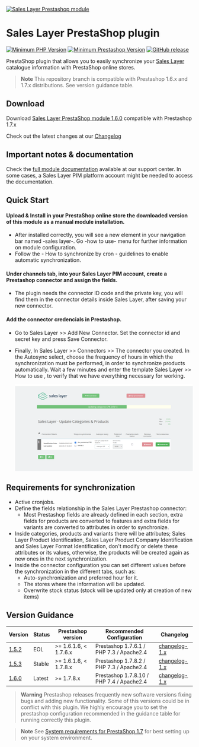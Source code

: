 <a href="https://support.saleslayer.com"><p align="left"><img src="https://saleslayer.com/assets/images/logo.svg" alt="Sales Layer Prestashop module" width="230"></p></a>

# Sales Layer PrestaShop plugin

[![Minimum PHP Version](https://img.shields.io/badge/php-7.x-8892BF.svg?style=flat-square&logo=php)](https://php.net/) [![Minimum Prestashop Version](https://img.shields.io/badge/Prestashop-1.7.x-AA92BF.svg?style=flat-square)](https://github.com/PrestaShop/PrestaShop)
[![GitHub release](https://img.shields.io/badge/release-1.6.0-blue)](https://github.com/saleslayer/magento-enterprise-plugin)

PrestaShop plugin that allows you to easily synchronize your [Sales Layer][saleslayer-home] catalogue information with PrestaShop online stores.

> **Note** 
> This repository branch is compatible with Prestashop 1.6.x and 1.7.x distributions. See version guidance table.

## Download

Download [Sales Layer PrestaShop module 1.6.0](https://github.com/saleslayer/Sales_Layer_Prestashop/releases/download/1.6.0/prestashop_module_sales_layer_v1.6.0.zip) compatible with Prestashop 1.7.x

Check out the latest changes at our [Changelog][changelog-md]

## Important notes & documentation
Check the [full module documentation][sc-connector-about] available at our support center.
In some cases, a Sales Layer PIM platform account might be needed to access the documentation.

## Quick Start

#### Upload & Install in your PrestaShop online store the downloaded version of this module as a manual module installation.
* After installed correctly, you will see a new element in your navigation bar named -sales layer-. Go -how to use- menu for further information on module configuration.
* Follow the - How to synchronize by cron - guidelines to enable automatic synchronization.

#### Under channels tab, into your Sales Layer PIM account, create a Prestashop connector and assign the fields.	
* The plugin needs the connector ID code and the private key, you will find them in the connector details inside Sales Layer, after saving your new connector.

#### Add the connector credencials in Prestashop.
* Go to Sales Layer >> Add New Connector. Set the connector id and secret key and press Save Connector.
* Finally, In Sales Layer >> Connectors >> The connector you created. In the Autosync select, choose the frequency of hours in which the synchronization must be performed, in order to synchronize products automatically.
Wait a few minutes and enter the template Sales Layer >> How to use , to verify that we have everything necessary for working.
    
  ![Synchronizing](images/image5.png)
  
## Requirements for synchronization

* Active cronjobs.
* Define the fields relationship in the Sales Layer Prestashop connector:
	* Most Prestashop fields are already defined in each section, extra fields for products are converted to features and extra fields for variants are converted to attributes in order to synchronize.
* Inside categories, products and variants there will be attributes; Sales Layer Product Identification, Sales Layer Product Company Identification and Sales Layer Format Identification, don't modify or delete these attributes or its values, otherwise, the products will be created again as new ones in the next synchronization.
* Inside the connector configuration you can set different values before the synchronization in the different tabs, such as:
	* Auto-synchronization and preferred hour for it.
	* The stores where the information will be updated.
	* Overwrite stock status (stock will be updated only at creation of new items)


## Version Guidance

| Version        | Status |  Prestashop version     | Recommended Configuration                | Changelog                         |
|----------------|--------|--------------------------------|------------------------------------------|-----------------------------------|
| [1.5.2][1.5.2] | EOL   |         \>= 1.6.1.6, < 1.7.6.x | Prestashop 1.7.6.1 / PHP 7.3 / Apache2.4   | [changelog-1.x][changelog-1.x-md]
| [1.5.3][1.5.3] | Stable |       \>= 1.6.1.6, < 1.7.8.x | Prestashop 1.7.8.2 / PHP 7.3 / Apache2.4   | [changelog-1.x][changelog-1.x-md]
| [1.6.0][1.6.0] | Latest |        \>= 1.7.8.x            | Prestashop 1.7.8.10 / PHP 7.4  / Apache2.4 | [changelog-1.x][changelog-1.x-md] |


> **Warning** 
> Prestashop releases frequently new software versions fixing bugs and adding new functionality. Some of this versions could be in conflict with this plugin. We highly encourage you to set the prestashop configuration recommended in the guidance table for running correctly this plugin.

> **Note** 
> See [System requirements for PrestaShop 1.7][prestashop1.7-system-requirements] for best setting up on your system environment.

[saleslayer-home]: https://www.saleslayer.com
[latest-release-download]: https://github.com/saleslayer/Sales_Layer_Prestashop/releases/latest
[changelog-md]: ./CHANGELOG.md
[sc-connector-about]: https://support.saleslayer.com/prestashop/important-notes-about-connector
[prestashop1.7-system-requirements]: https://devdocs.prestashop-project.org/1.7/basics/installation/system-requirements/
[1.5.2]:https://github.com/saleslayer/Sales_Layer_Prestashop/releases/tag/1.5.2-stable
[1.5.3]:https://github.com/saleslayer/Sales_Layer_Prestashop/releases/tag/1.5.3-stable
[1.6.0]:https://github.com/saleslayer/Sales_Layer_Prestashop/releases/tag/1.6.0
[1.X]:https://github.com/saleslayer/Sales_Layer_Prestashop/tree/1.x
[2.X]:https://github.com/saleslayer/Sales_Layer_Prestashop/tree/2.x
[changelog-1.x-md]: https://github.com/saleslayer/Sales_Layer_Prestashop/blob/1.x/CHANGELOG.md